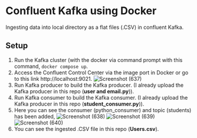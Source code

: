 # Confluent Kafka using Docker
Ingesting data into local directory as a flat files (.CSV) in confluent Kafka.
## Setup 
1. Run the Kafka cluster (with the docker via command prompt with this command, `docker compose up`.
2. Access the Confluent Control Center via the image port in Docker or go to this link http://localhost:9021.
   ![Screenshot (637)](https://user-images.githubusercontent.com/124119569/228171240-fcd49db2-dadb-4aa6-8bf3-4ea3ba16fff6.png)
3. Run Kafka producer to build the Kafka producer. (I already upload the Kafka producer in this repo (**user and email.py**)).
4. Run Kafka consumer to build the Kafka consumer. (I already upload the Kafka producer in this repo (**student_consumer.py**)).
5. Here you can see the consumer (python_consumer) and topic (students) has been added,
   ![Screenshot (638)](https://user-images.githubusercontent.com/124119569/228173650-57347970-4bf5-4879-8c71-c46ba8bf321d.png)
   ![Screenshot (639)](https://user-images.githubusercontent.com/124119569/228173682-2e19d992-eb96-48ee-b3cf-090d065cd773.png)
   ![Screenshot (640)](https://user-images.githubusercontent.com/124119569/228173697-2cd6407e-b5ed-4bbe-92f2-3b004928902b.png)
6. You can see the ingested .CSV file in this repo (**Users.csv**).
